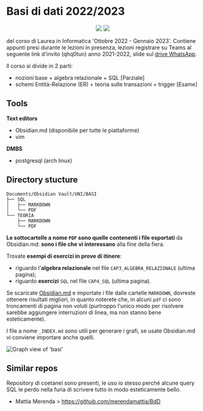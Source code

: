 # Basi di dati 2022/2023

<div align=center>
	<image src=https://shields.io/badge/PostgreSQL-white?logo=postgresql&style=plastic></image>
	<image src=https://shields.io/badge/arch-white?logo=archlinux&style=plastic></image>
</div>

del corso di Laurea in Informatica 'Ottobre 2022 - Gennaio 2023'.
Contiene appunti presi durante le lezioni in presenza, lezioni registrare su Teams al seguente link d'invito (qhq0tun) anno 2021-2022, slide sul [drive WhatsApp](https://drive.google.com/drive/folders/1hdHk5s0ys5xMJSEa-XeIjJ0rjM3nY5jW).

Il corso si divide in 2 parti:
- nozioni base + algebra relazionale + SQL \[Parziale]
- schemi Entità-Relazione (ER) + teoria sulle transazioni + trigger \[Esame]

## Tools

**Text editors**
- Obsidian.md (disponibile per tutte le piattaforme)
- vim

**DMBS**
- postgresql (arch linux)

## Directory stucture

```
Documents/Obsidian Vault/UNI/BASI
├── SQL
│   ├── MARKDOWN
│   └── PDF
└── TEORIA
    ├── MARKDOWN
    └── PDF
```

**Le sottocartelle a nome `PDF` sono quelle contenenti i file esportati** da Obsidian.md: **sono i file che vi interessano** alla fine della fiera.

Trovate **esempi di esercizi in prove di itinere**:
- riguardo l'**algebra relazionale** nel file `CAP3_ALGEBRA_RELAZIONALE` (ultima pagina);
- riguardo **esercizi** `SQL` nel file `CAP4_SQL` (ultima pagina).

Se scaricate [Obsidian.md](https://obsidian.md/) e importate i file dalle cartelle `MARKDOWN`, dovreste ottenere risultati migliori, in quanto noterete che, in alcuni `pdf` ci sono troncamenti di pagina non voluti (purtroppo l'unico modo per risolvere sarebbe aggiungere interruzioni di linea, ma non stanno bene esteticamente).

I file a nome `_INDEX.md` sono utili per generare i grafi, se usate Obsidian.md vi conviene importare anche quelli.

![Graph view of 'basi'](https://github.com/MarkGotLasagna/basi/blob/main/PICS/graph_view.png)

## Similar repos
Repository di coetanei sono presenti, le uso io stesso perché alcune query SQL le perdo nella furia di scrivere tutto in modo esteticamente bello.

- Mattia Merenda > https://github.com/merendamattia/BdD